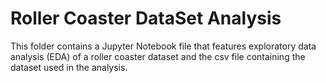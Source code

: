 # Roller Coaster DataSet Analysis 
This folder contains a Jupyter Notebook file that features exploratory data analysis (EDA) of a roller coaster dataset and the csv file containing the dataset used in the analysis.
